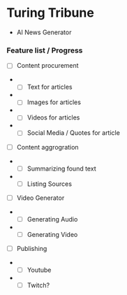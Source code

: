 # Turing Tribune
- AI News Generator

### Feature list / Progress

- [ ] Content procurement
- - [ ] Text for articles
- - [ ] Images for articles
- - [ ] Videos for articles
- - [ ] Social Media / Quotes for article
- [ ] Content aggrogration
- - [ ] Summarizing found text
- - [ ] Listing Sources
- [ ] Video Generator
- - [ ] Generating Audio
- - [ ] Generating Video
- [ ] Publishing
- - [ ] Youtube
- - [ ] Twitch?
